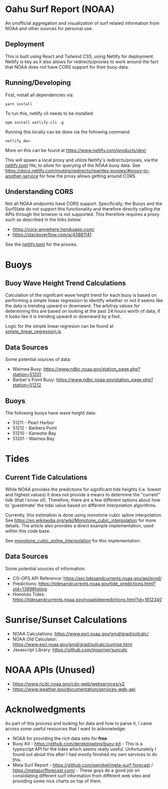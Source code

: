 # Oahu Surf Report (NOAA)

An unofficial aggregation and visualization of surf related information from NOAA and other sources for personal use.

## Deployment

This is built using React and Tailwind CSS, using Netlify for deployment. Netlify is key as it also allows for redirects/proxies to work around the fact that NOAA does not have CORS support for their buoy data.

## Running/Developing

First, install all dependencies via:

`yarn install`

To run this, netlify cli needs to be installed:

`npm install netlify-cli -g`

Running this locally can be done via the following command:

`netlify dev`

More on this can be found at https://www.netlify.com/products/dev/

This will spawn a local proxy and utilize Netlify's redirects/proxies, via the [netlify.toml](netlify.toml) file, to allow for querying of the NOAA buoy data. See https://docs.netlify.com/routing/redirects/rewrites-proxies/#proxy-to-another-service for how the proxy allows getting around CORS.

## Understanding CORS

Not all NOAA endpoints have CORS support. Specifically, the Buoys and the SurfState do not support this functionality and therefore directly calling the APIs through the browser is not supported. This therefore requires a proxy such as described in the links below:

- https://cors-anywhere.herokuapp.com/
- https://stackoverflow.com/a/43881141

See the [netlify.toml](netlify.toml) for the proxies.

# Buoys

## Buoy Wave Height Trend Calculations

Calculation of the signifcant wave height trend for each buoy is based on performing a simple linear regression to identify whether or not it seems like the data is trending upward or downward. The arbitray values for determining this are based on looking at the past 24 hours worth of data, if it looks like it is trending upward or downward by a foot.

Logic for the simple linear regresion can be found at [simple_linear_regression.js](src/services/simple_linear_regression.js)

## Data Sources

Some potential sources of data:

- Waimea Buoy: https://www.ndbc.noaa.gov/station_page.php?station=51201
- Barber's Point Buoy: https://www.ndbc.noaa.gov/station_page.php?station=51212

## Buoys

The following buoys have wave height data:
- 51211 - Pearl Harbor
- 51212 - Barbers Point
- 51210 - Kaneohe Bay
- 51201 - Waimea Bay

# Tides

## Current Tide Calculations

While NOAA provides the predictions for significant tide heights (i.e. lowest and highest values) it does not provide a means to determine the "current" tide (that I know of). Therefore, there are a few different options about how to 'guestimate' the tidal value based on different interpolation algorithms.

Currently, this estimation is done using monotone cubic spline interpolation. See https://en.wikipedia.org/wiki/Monotone_cubic_interpolation for more details. The article also provides a direct example implementation, used within this code base.

See [monotone_cubic_spline_interpolation](src/services/monotone_cubic_spline_interpolation.js) for this implementation.

## Data Sources

Some potential sources of information:

- CO-OPS API Reference: https://api.tidesandcurrents.noaa.gov/api/prod/
- Predictions: https://tidesandcurrents.noaa.gov/tide_predictions.html?gid=1399#listing
- Honolulu Tides: https://tidesandcurrents.noaa.gov/noaatidepredictions.html?id=1612340

# Sunrise/Sunset Calculations

- NOAA Calculations: https://www.esrl.noaa.gov/gmd/grad/solcalc/
- NOAA Old Calculator: https://www.esrl.noaa.gov/gmd/grad/solcalc/sunrise.html
- Javascript Library: https://github.com/mourner/suncalc

# NOAA APIs (Unused)

- https://www.ncdc.noaa.gov/cdo-web/webservices/v2
- https://www.weather.gov/documentation/services-web-api

# Acknolwedgments
As part of this process and looking for data and how to parse it, I came across some useful resources that I want to acknowledge:
- NOAA for providing the rich data sets for **free**.
- Buoy Kit - https://github.com/derekdowling/buoy-kit - This is a typescript API for the tides which seems really useful. Unfortunately I found out about this after I had mostly finished my own services to do this.
- Meta Surf Report - https://github.com/swrobel/meta-surf-forecast / https://metasurfforecast.com/ - These guys do a good job on conslidating different surf information from different web sites and providing some nice charts on top of them.